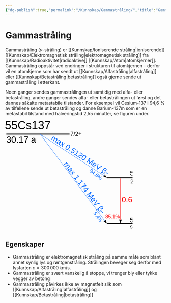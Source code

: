 ```yaml
---
{"dg-publish":true,"permalink":"/Kunnskap/Gammastråling/","title":"Gammastråling","tags":["naturfag","fysikk"]}
---
```



# Gammastråling
Gammastråling ($\gamma$-stråling) er [[Kunnskap/Ioniserende stråling\|ioniserende]] [[Kunnskap/Elektromagnetisk stråling\|elektromagnetisk stråling]] fra [[Kunnskap/Radioaktivitet\|radioaktive]] [[Kunnskap/Atom\|atomkjerner]]. Gammastråling oppstår ved endringer i strukturen til atomkjernen – derfor vil en atomkjerne som har sendt ut [[Kunnskap/Alfastråling\|alfastråling]] eller [[Kunnskap/Betastråling\|betastråling]] også gjerne sende ut gammastråling i etterkant.

Noen ganger sendes gammastrålingen ut samtidig med alfa- eller betastråling, 
andre ganger sendes alfa- eller betastrålingen ut først og det dannes såkalte metastabile tilstander. For eksempel vil Cesium-137 i 94,6 % av tilfellene sende ut betastråling og danne Barium-137m som er en metastabil tilstand med halveringstid 2,55 minutter, se figuren under.

<?xml version="1.0" encoding="UTF-8" standalone="no"?><!-- Created with Inkscape (http://www.inkscape.org/) --><svg xmlns:dc="http://purl.org/dc/elements/1.1/" xmlns:cc="http://creativecommons.org/ns#" xmlns:rdf="http://www.w3.org/1999/02/22-rdf-syntax-ns#" xmlns:svg="http://www.w3.org/2000/svg" xmlns="http://www.w3.org/2000/svg" xmlns:sodipodi="http://sodipodi.sourceforge.net/DTD/sodipodi-0.dtd" xmlns:inkscape="http://www.inkscape.org/namespaces/inkscape" version="1.0" width="400" height="345.15015" id="svg2" inkscape:version="0.48.0 r9654" sodipodi:docname="Cs-137-decay.svg">
  <metadata id="metadata108">
    <rdf:RDF>
      <cc:Work rdf:about="">
        <dc:format>image/svg+xml</dc:format>
        <dc:type rdf:resource="http://purl.org/dc/dcmitype/StillImage"/>
        <dc:title/>
      </cc:Work>
    </rdf:RDF>
  </metadata>
  <sodipodi:namedview pagecolor="#ffffff" bordercolor="#666666" borderopacity="1" objecttolerance="10" gridtolerance="10" guidetolerance="10" inkscape:pageopacity="0" inkscape:pageshadow="2" inkscape:window-width="1598" inkscape:window-height="1165" id="namedview106" showgrid="false" inkscape:zoom="1.7758115" inkscape:cx="315.6823" inkscape:cy="172.57509" inkscape:window-x="0" inkscape:window-y="0" inkscape:window-maximized="1" inkscape:current-layer="svg2"/>
  <defs id="defs4">
    <marker refX="0" refY="0" orient="auto" id="Arrow2Lend" style="overflow:visible">
      <path d="M 8.7185878,4.0337352 L -2.2072895,0.016013256 L 8.7185884,-4.0017078 C 6.97309,-1.6296469 6.9831476,1.6157441 8.7185878,4.0337352 z" transform="matrix(-1.1,0,0,-1.1,-1.1,0)" id="path3306" style="font-size:12px;fill-rule:evenodd;stroke-width:0.625;stroke-linejoin:round"/>
    </marker>
  </defs>
  <text sodipodi:linespacing="100%" style="font-size:24.99999808999999829px;font-style:normal;font-variant:normal;font-weight:400;font-stretch:normal;text-indent:0;text-align:start;text-decoration:none;line-height:100%;letter-spacing:normal;word-spacing:normal;text-transform:none;direction:ltr;block-progression:tb;writing-mode:lr-tb;text-anchor:start;fill:#0066ff;fill-opacity:1;fill-rule:nonzero;stroke:none;stroke-width:0;marker:none;visibility:visible;display:inline;overflow:visible;enable-background:accumulate;font-family:Times New Roman;-inkscape-font-specification:Bitstream Vera Sans" xml:space="preserve" id="text4121" y="-33.793682" x="278.77145" transform="matrix(0.7952341,0.60630251,-0.60630251,0.7952341,0,0)"><tspan style="font-size:15.99999904999999956px;font-style:normal;font-variant:normal;font-weight:normal;font-stretch:normal;text-indent:0;text-align:start;text-decoration:none;line-height:100%;letter-spacing:normal;word-spacing:normal;text-transform:none;direction:ltr;block-progression:tb;writing-mode:lr-tb;text-anchor:start;fill:#0066ff;fill-opacity:1;fill-rule:nonzero;stroke-width:0;marker:none;visibility:visible;display:inline;overflow:visible;enable-background:accumulate;font-family:Arial;-inkscape-font-specification:Arial" id="tspan4123" y="-33.793682" x="278.77145">      94.6%</tspan></text>
  <text sodipodi:linespacing="125%" style="font-size:23.99999809px;font-style:normal;font-variant:normal;font-weight:normal;font-stretch:normal;text-align:start;line-height:125%;writing-mode:lr-tb;text-anchor:start;fill:#0066ff;fill-opacity:1;stroke:none;font-family:Arial;-inkscape-font-specification:Arial" xml:space="preserve" id="text2784" y="-28.294907" x="151.23656" transform="matrix(0.84196997,0.53952439,-0.53952439,0.84196997,0,0)"><tspan sodipodi:role="line" id="tspan4093" x="151.23656" y="-28.294907">max 0.5120 MeV β-</tspan></text>
  <path inkscape:connector-curvature="0" style="font-style:normal;font-variant:normal;font-weight:normal;font-stretch:normal;letter-spacing:normal;word-spacing:normal;text-anchor:start;fill:none;stroke:#000000;stroke-width:3.0309999;stroke-linecap:butt;stroke-linejoin:miter;stroke-miterlimit:10.43299961;stroke-opacity:1;stroke-dasharray:none;stroke-dashoffset:0" id="path6212" d="m 3.032658,41.27212 198.728822,0 0,0"/>
  <path inkscape:connector-curvature="0" style="font-style:normal;font-variant:normal;font-weight:normal;font-stretch:normal;letter-spacing:normal;word-spacing:normal;text-anchor:start;fill:none;stroke:#000000;stroke-width:3.0309999;stroke-linecap:butt;stroke-linejoin:miter;stroke-miterlimit:10.43299961;stroke-opacity:1;stroke-dasharray:none;stroke-dashoffset:0;marker:none;visibility:visible;display:inline;overflow:visible;enable-background:accumulate" id="path6812" d="m 320.0323,178.34062 199.79627,0 0,0"/>
  <path inkscape:connector-curvature="0" style="font-style:normal;font-variant:normal;font-weight:normal;font-stretch:normal;letter-spacing:normal;word-spacing:normal;text-anchor:start;fill:#ff0000;stroke:#f90000;stroke-width:1.02514458;stroke-linecap:round;stroke-linejoin:miter;stroke-miterlimit:1;stroke-opacity:1;stroke-dasharray:none;stroke-dashoffset:0;marker-end:url(#Arrow2Lend)" id="path6818" d="m 361.8068,180.81971 0,138.51335"/>
  <path inkscape:connector-curvature="0" style="font-style:normal;font-variant:normal;font-weight:normal;font-stretch:normal;letter-spacing:normal;word-spacing:normal;text-anchor:start;fill:none;stroke:#000000;stroke-width:3.0309999;stroke-linecap:butt;stroke-linejoin:miter;stroke-miterlimit:10.43299961;stroke-opacity:1;stroke-dasharray:none;stroke-dashoffset:0;marker:none;visibility:visible;display:inline;overflow:visible;enable-background:accumulate" id="path6841" d="m 320.0323,321.34062 199.79627,0 0,0"/>
  <path inkscape:connector-curvature="0" style="fill:none;stroke:#0066ff;stroke-width:0.97678214px;stroke-linecap:round;stroke-linejoin:miter;stroke-opacity:1;marker-end:url(#Arrow2Lend)" id="path2510" d="M 109.38546,41.260511 318.38563,320.50666"/>
  <path inkscape:connector-curvature="0" style="fill:none;stroke:#0066ff;stroke-width:0.93373227;stroke-linecap:round;stroke-linejoin:miter;stroke-miterlimit:4;stroke-opacity:1;stroke-dasharray:none;stroke-dashoffset:0;marker:none;marker-end:url(#Arrow2Lend);visibility:visible;display:inline;overflow:visible;enable-background:accumulate" id="path4062" d="M 109.87291,42.007222 318.55661,177.02043"/>
  <text sodipodi:linespacing="125%" style="font-size:25px;font-style:normal;font-variant:normal;font-weight:normal;font-stretch:normal;text-indent:0;text-align:start;text-decoration:none;line-height:125%;letter-spacing:normal;word-spacing:normal;text-transform:none;direction:ltr;block-progression:tb;writing-mode:lr-tb;text-anchor:start;fill:#000000;fill-opacity:1;fill-rule:nonzero;stroke:none;stroke-width:1px;marker:none;visibility:visible;display:inline;overflow:visible;enable-background:accumulate;font-family:Times New Roman;-inkscape-font-specification:Times New Roman" xml:space="preserve" id="text4104" y="67.6577" x="2.906183"><tspan style="font-size:28px;font-style:normal;font-variant:normal;font-weight:normal;font-stretch:normal;font-family:Arial;-inkscape-font-specification:Arial" id="tspan4106" y="67.6577" x="2.906183">30.17 a</tspan></text>
  <text sodipodi:linespacing="100%" style="font-size:25.00000191000000171px;font-style:normal;font-variant:normal;font-weight:400;font-stretch:normal;text-indent:0;text-align:start;text-decoration:none;line-height:100%;letter-spacing:normal;word-spacing:normal;text-transform:none;direction:ltr;block-progression:tb;writing-mode:lr-tb;text-anchor:start;fill:#0066ff;fill-opacity:1;fill-rule:nonzero;stroke:none;stroke-width:0;marker:none;visibility:visible;display:inline;overflow:visible;enable-background:accumulate;font-family:Times New Roman;-inkscape-font-specification:Bitstream Vera Sans" xml:space="preserve" id="text4117" y="-54.508942" x="382.81592" transform="matrix(0.58525896,0.81084644,-0.81084644,0.58525896,0,0)"><tspan style="font-size:16.00000191000000171px;font-style:normal;font-variant:normal;font-weight:normal;font-stretch:normal;font-family:Arial;-inkscape-font-specification:Arial;fill:#0066ff" id="tspan4119" y="-54.508942" x="382.81592">   5.4%</tspan></text>
  <text sodipodi:linespacing="125%" style="font-size:24.00000191px;font-style:normal;font-variant:normal;font-weight:normal;font-stretch:normal;text-align:start;line-height:125%;writing-mode:lr-tb;text-anchor:start;fill:#0066ff;fill-opacity:1;stroke:none;font-family:Arial;-inkscape-font-specification:Arial" xml:space="preserve" id="text2788" y="-62.458237" x="218.43829" transform="matrix(0.60748008,0.79433491,-0.79433491,0.60748008,0,0)"><tspan id="tspan2790" y="-62.458237" x="218.43829" style="fill:#0066ff">max 1.174 MeV β-</tspan></text>
  <text sodipodi:linespacing="125%" style="font-size:18px;font-style:normal;font-variant:normal;font-weight:normal;font-stretch:normal;text-align:start;line-height:125%;writing-mode:lr-tb;text-anchor:start;fill:#000000;fill-opacity:1;stroke:none;font-family:Arial;-inkscape-font-specification:Arial" xml:space="preserve" id="text2527" y="185.04085" x="523.58533"><tspan id="tspan2529" y="185.04085" x="523.58533">0.6617 11/2-</tspan></text>
  <text sodipodi:linespacing="125%" style="font-size:18px;font-style:normal;font-variant:normal;font-weight:normal;font-stretch:normal;text-align:start;line-height:125%;writing-mode:lr-tb;text-anchor:start;fill:#000000;fill-opacity:1;stroke:none;font-family:Arial;-inkscape-font-specification:Arial" xml:space="preserve" id="text2531" y="326.65768" x="524.67383"><tspan id="tspan2533" y="326.65768" x="524.67383">0           3/2+</tspan></text>
  <text sodipodi:linespacing="125%" style="font-size:18px;font-style:normal;font-variant:normal;font-weight:normal;font-stretch:normal;text-align:start;line-height:125%;writing-mode:lr-tb;text-anchor:start;fill:#000000;fill-opacity:1;stroke:none;font-family:Arial;-inkscape-font-specification:Arial" xml:space="preserve" id="text2535" y="47.287354" x="204.39532"><tspan id="tspan2537" y="47.287354" x="204.39532">7/2+</tspan></text>
  <text sodipodi:linespacing="125%" style="font-size:18px;font-style:normal;font-variant:normal;font-weight:normal;font-stretch:normal;text-align:start;line-height:125%;writing-mode:lr-tb;text-anchor:start;fill:#000000;fill-opacity:1;stroke:none;font-family:Arial;-inkscape-font-specification:Arial" xml:space="preserve" id="text2761" y="26.208982" x="-1.4941409"><tspan style="font-size:36px" id="tspan2763" y="26.208982" x="-1.4941409">55Cs137</tspan></text>
  <text x="365.64059" y="254.52917" id="text2796" xml:space="preserve" style="font-size:24px;font-style:normal;font-variant:normal;font-weight:normal;font-stretch:normal;text-align:start;line-height:100%;writing-mode:lr-tb;text-anchor:start;fill:#ff0000;fill-opacity:1;stroke:none;font-family:Arial;-inkscape-font-specification:Arial" sodipodi:linespacing="100%"><tspan style="fill:#ff0000;stroke:none" x="365.64059" y="254.52917" id="tspan2832">0.6617 MeV γ</tspan></text>
  <text x="314.43179" y="305.40558" id="text2813" xml:space="preserve" style="font-size:18px;font-style:normal;font-variant:normal;font-weight:normal;font-stretch:normal;text-align:start;line-height:125%;writing-mode:lr-tb;text-anchor:start;fill:#ff0000;fill-opacity:1;stroke:none;font-family:Arial;-inkscape-font-specification:Arial" sodipodi:linespacing="125%"><tspan x="314.43179" y="305.40558" id="tspan2815" style="font-size:16px;fill:#ff0000;stroke:none">85.1%</tspan></text>
  <text sodipodi:linespacing="125%" style="font-size:18px;font-style:normal;font-variant:normal;font-weight:normal;font-stretch:normal;text-align:start;line-height:125%;writing-mode:lr-tb;text-anchor:start;fill:#000000;fill-opacity:1;stroke:none;font-family:Arial;-inkscape-font-specification:Arial" xml:space="preserve" id="text2837" y="196.21754" x="393.30768"><tspan style="font-size:16px" id="tspan2839" y="196.21754" x="393.30768">2.55m</tspan></text>
  <text sodipodi:linespacing="125%" style="font-size:18px;font-style:normal;font-variant:normal;font-weight:normal;font-stretch:normal;text-align:start;line-height:125%;writing-mode:lr-tb;text-anchor:start;fill:#000000;fill-opacity:1;stroke:none;font-family:Arial;-inkscape-font-specification:Arial" xml:space="preserve" id="text2945" y="170.85176" x="391.72583"><tspan style="font-size:22px" id="tspan2947" y="170.85176" x="391.72583">56Ba137m</tspan></text>
  <text sodipodi:linespacing="125%" style="font-size:18px;font-style:normal;font-variant:normal;font-weight:normal;font-stretch:normal;text-align:start;line-height:125%;writing-mode:lr-tb;text-anchor:start;fill:#000000;fill-opacity:1;stroke:none;font-family:Arial;-inkscape-font-specification:Arial" xml:space="preserve" id="text2945-0" y="318.08121" x="390.7442"><tspan style="font-size:22px" id="tspan2947-6" y="318.08121" x="390.7442">56Ba137</tspan></text>
  <text sodipodi:linespacing="125%" style="font-size:18px;font-style:normal;font-variant:normal;font-weight:normal;font-stretch:normal;text-align:start;line-height:125%;writing-mode:lr-tb;text-anchor:start;fill:#000000;fill-opacity:1;stroke:none;font-family:Arial;-inkscape-font-specification:Arial" xml:space="preserve" id="text2837-9" y="336.72443" x="391.93433"><tspan style="font-size:16px" id="tspan2839-5" y="336.72443" x="391.93433">stable</tspan></text>
</svg>

## Egenskaper
- Gammastråling er elektromagnetisk stråling på samme måte som blant annet synlig lys og røntgenstråling. Strålingen beveger seg derfor med lysfarten $c = 300\,000\, \textrm{km/s}$.
- Gammastråling er svært vanskelig å stoppe, vi trenger bly eller tykke vegger av betong
- Gammastråling påvirkes ikke av magnetfelt slik som [[Kunnskap/Alfastråling\|alfastråling]] og [[Kunnskap/Betastråling\|betastråling]]
